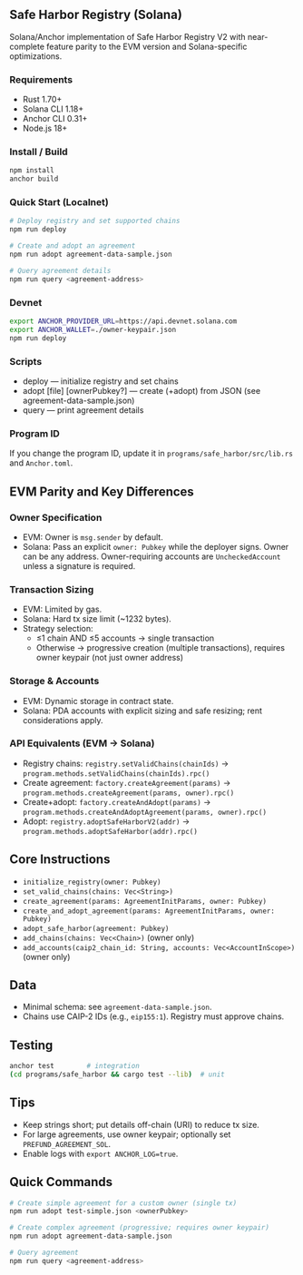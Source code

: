 ## Safe Harbor Registry (Solana)

Solana/Anchor implementation of Safe Harbor Registry V2 with near-complete feature parity to the EVM version and Solana-specific optimizations.

### Requirements
- Rust 1.70+
- Solana CLI 1.18+
- Anchor CLI 0.31+
- Node.js 18+

### Install / Build
```bash
npm install
anchor build
```

### Quick Start (Localnet)
```bash
# Deploy registry and set supported chains
npm run deploy

# Create and adopt an agreement
npm run adopt agreement-data-sample.json

# Query agreement details
npm run query <agreement-address>
```

### Devnet
```bash
export ANCHOR_PROVIDER_URL=https://api.devnet.solana.com
export ANCHOR_WALLET=./owner-keypair.json
npm run deploy
```

### Scripts
- deploy — initialize registry and set chains
- adopt [file] [ownerPubkey?] — create (+adopt) from JSON (see agreement-data-sample.json)
- query <agreement> — print agreement details

### Program ID
If you change the program ID, update it in `programs/safe_harbor/src/lib.rs` and `Anchor.toml`.

## EVM Parity and Key Differences

### Owner Specification
- EVM: Owner is `msg.sender` by default.
- Solana: Pass an explicit `owner: Pubkey` while the deployer signs. Owner can be any address. Owner-requiring accounts are `UncheckedAccount` unless a signature is required.

### Transaction Sizing
- EVM: Limited by gas.
- Solana: Hard tx size limit (~1232 bytes).
- Strategy selection:
  - ≤1 chain AND ≤5 accounts → single transaction
  - Otherwise → progressive creation (multiple transactions), requires owner keypair (not just owner address)

### Storage & Accounts
- EVM: Dynamic storage in contract state.
- Solana: PDA accounts with explicit sizing and safe resizing; rent considerations apply.

### API Equivalents (EVM → Solana)
- Registry chains: `registry.setValidChains(chainIds)` → `program.methods.setValidChains(chainIds).rpc()`
- Create agreement: `factory.createAgreement(params)` → `program.methods.createAgreement(params, owner).rpc()`
- Create+adopt: `factory.createAndAdopt(params)` → `program.methods.createAndAdoptAgreement(params, owner).rpc()`
- Adopt: `registry.adoptSafeHarborV2(addr)` → `program.methods.adoptSafeHarbor(addr).rpc()`

## Core Instructions
- `initialize_registry(owner: Pubkey)`
- `set_valid_chains(chains: Vec<String>)`
- `create_agreement(params: AgreementInitParams, owner: Pubkey)`
- `create_and_adopt_agreement(params: AgreementInitParams, owner: Pubkey)`
- `adopt_safe_harbor(agreement: Pubkey)`
- `add_chains(chains: Vec<Chain>)` (owner only)
- `add_accounts(caip2_chain_id: String, accounts: Vec<AccountInScope>)` (owner only)

## Data
- Minimal schema: see `agreement-data-sample.json`.
- Chains use CAIP-2 IDs (e.g., `eip155:1`). Registry must approve chains.

## Testing
```bash
anchor test        # integration
(cd programs/safe_harbor && cargo test --lib)  # unit
```

## Tips
- Keep strings short; put details off-chain (URI) to reduce tx size.
- For large agreements, use owner keypair; optionally set `PREFUND_AGREEMENT_SOL`.
- Enable logs with `export ANCHOR_LOG=true`.

## Quick Commands
```bash
# Create simple agreement for a custom owner (single tx)
npm run adopt test-simple.json <ownerPubkey>

# Create complex agreement (progressive; requires owner keypair)
npm run adopt agreement-data-sample.json

# Query agreement
npm run query <agreement-address>
```


